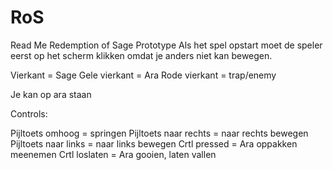 # RoS


Read Me Redemption of Sage Prototype
Als het spel opstart moet de speler eerst op het scherm klikken omdat je anders niet kan bewegen.

Vierkant = Sage
Gele vierkant = Ara
Rode vierkant = trap/enemy

Je kan op ara staan

Controls:

Pijltoets omhoog = springen
Pijltoets naar rechts = naar rechts bewegen
Pijltoets naar links = naar links bewegen
Crtl pressed = Ara oppakken meenemen
Crtl loslaten = Ara gooien, laten vallen